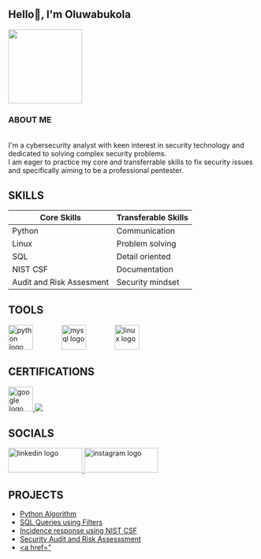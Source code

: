<h2 align="left">Hello👋, I'm Oluwabukola</h2>

<img align="center" height="150" src="https://media.giphy.com/media/6pfEK1odbmcNi/giphy.gif?cid=ecf05e47sshgsnjdtn566bkjdy129sr06d6l84gzznw85c78&ep=v1_gifs_search&rid=giphy.gif&ct=g"  />

</a>

### ABOUT ME
  
<p align="left"><br>I'm a cybersecurity analyst with keen interest in security technology and dedicated to solving complex security problems. <br>I am eager to practice my core and transferrable skills to fix security issues and specifically aiming to be a professional pentester.</p>
</p>

  </a>
  
###

## SKILLS

| Core Skills                                   | Transferable Skills
|-----------------------------------------------| --------------------------------
| Python                                        | Communication                  |
| Linux                                         | Problem solving                |
| SQL                                           | Detail oriented                |
| NIST CSF                                      | Documentation                  |
| Audit and Risk Assesment                      | Security mindset


## TOOLS

<div align="left">
  <img src="https://cdn.jsdelivr.net/gh/devicons/devicon/icons/python/python-original.svg" height="50" alt="python logo"  />
  <img width="50" />
  <img src="https://cdn.jsdelivr.net/gh/devicons/devicon/icons/mysql/mysql-original.svg" height="50" alt="mysql logo"  />
  <img width="50" />
  <img src="https://cdn.jsdelivr.net/gh/devicons/devicon/icons/linux/linux-original.svg" height="50" alt="linux logo"  />
</div>

## CERTIFICATIONS

<a href="https://1drv.ms/b/c/136a2a9eccd85e53/EYRJ_l3roCFNk78CKc_zBMgBbQoaoE9LuKs3wYmqHfA2Qg?e=tdNE1T">
  <img src="https://cdn.jsdelivr.net/gh/devicons/devicon/icons/google/google-original.svg" height="50" alt="google logo"  />
</a>
<a href="https://1drv.ms/b/c/136a2a9eccd85e53/EU2rzZmbvxpPk4dU8LFW5WsBgrTGzw3Jy8ob4VfXg8gXTw?e=34V6eP">
    <img src="https://img.shields.io/badge/isc2%20CC--badge?style=for-the-badge&logo=Google%20icon&logoColor=green&labelColor=white&color=green"
/>
  </a>
</div>

## SOCIALS

<div align="left">
  <a href="https://linkedin.com/in/oluwabukola-olasehinde-christiana-4b32a9244" target="_blank">
    <img src="https://raw.githubusercontent.com/maurodesouza/profile-readme-generator/master/src/assets/icons/social/linkedin/default.svg" width="150" height="50" alt="linkedin logo"  />
  </a>
  <a href="https://www.instagram.com/0luwabuk0la?igsh=MTltbnozZW50anZjbA%3D%3D&utm_source=qr" target="_blank">
    <img src="https://raw.githubusercontent.com/maurodesouza/profile-readme-generator/master/src/assets/icons/social/instagram/default.svg" width="150" height="50" alt="instagram logo"  />
  </a>
</div>

## PROJECTS
- <a href="https://github.com/bukola-olasehinde/Python-Automation">Python Algorithm
- <a href="https://github.com/bukola-olasehinde/SQL-queries">SQL Queries using Filters
- <a href="https://github.com/bukola-olasehinde/Incidence-Response-Using-NIST-CSF"> Incidence response using NIST CSF
- <a href="https://github.com/bukola-olasehinde/Security-Audit-and-Risk-Asessment"> Security Audit and Risk Assesssment
- <a href="




